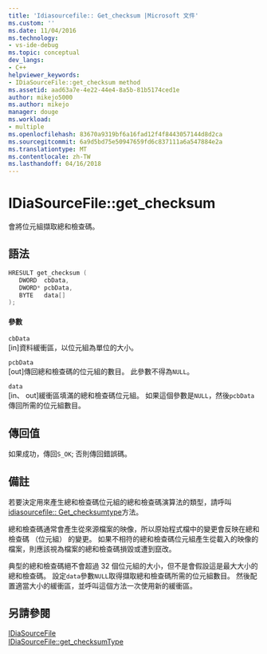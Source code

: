 ```yaml
---
title: 'Idiasourcefile:: Get_checksum |Microsoft 文件'
ms.custom: ''
ms.date: 11/04/2016
ms.technology:
- vs-ide-debug
ms.topic: conceptual
dev_langs:
- C++
helpviewer_keywords:
- IDiaSourceFile::get_checksum method
ms.assetid: aad63a7e-4e22-44e4-8a5b-81b5174ced1e
author: mikejo5000
ms.author: mikejo
manager: douge
ms.workload:
- multiple
ms.openlocfilehash: 83670a9319bf6a16fad12f4f8443057144d8d2ca
ms.sourcegitcommit: 6a9d5bd75e50947659fd6c837111a6a547884e2a
ms.translationtype: MT
ms.contentlocale: zh-TW
ms.lasthandoff: 04/16/2018
---
```

# <a name="idiasourcefilegetchecksum"></a>IDiaSourceFile::get_checksum
會將位元組擷取總和檢查碼。  
  
## <a name="syntax"></a>語法  
  
```C++  
HRESULT get_checksum (   
   DWORD  cbData,  
   DWORD* pcbData,  
   BYTE   data[]  
);  
```  
  
#### <a name="parameters"></a>參數  
 `cbData`  
 [in]資料緩衝區，以位元組為單位的大小。  
  
 `pcbData`  
 [out]傳回總和檢查碼的位元組的數目。 此參數不得為`NULL`。  
  
 `data`  
 [in、 out]緩衝區填滿的總和檢查碼位元組。 如果這個參數是`NULL`，然後`pcbData`傳回所需的位元組數目。  
  
## <a name="return-value"></a>傳回值  
 如果成功，傳回`S_OK`; 否則傳回錯誤碼。  
  
## <a name="remarks"></a>備註  
 若要決定用來產生總和檢查碼位元組的總和檢查碼演算法的類型，請呼叫[idiasourcefile:: Get_checksumtype](../../debugger/debug-interface-access/idiasourcefile-get-checksumtype.md)方法。  
  
 總和檢查碼通常會產生從來源檔案的映像，所以原始程式檔中的變更會反映在總和檢查碼 （位元組） 的變更。 如果不相符的總和檢查碼位元組產生從載入的映像的檔案，則應該視為檔案的總和檢查碼損毀或遭到竄改。  
  
 典型的總和檢查碼絕不會超過 32 個位元組的大小，但不是會假設這是最大大小的總和檢查碼。 設定`data`參數`NULL`取得擷取總和檢查碼所需的位元組數目。 然後配置適當大小的緩衝區，並呼叫這個方法一次使用新的緩衝區。  
  
## <a name="see-also"></a>另請參閱  
 [IDiaSourceFile](../../debugger/debug-interface-access/idiasourcefile.md)   
 [IDiaSourceFile::get_checksumType](../../debugger/debug-interface-access/idiasourcefile-get-checksumtype.md)